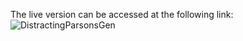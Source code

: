 The live version can be accessed at the following link: ![DistractingParsonsGen](http://18.119.102.53:3000/)
